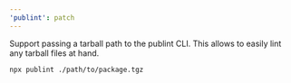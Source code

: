 ```yaml
---
'publint': patch
---
```


Support passing a tarball path to the publint CLI. This allows to easily lint any tarball files at hand.

```bash
npx publint ./path/to/package.tgz
```
